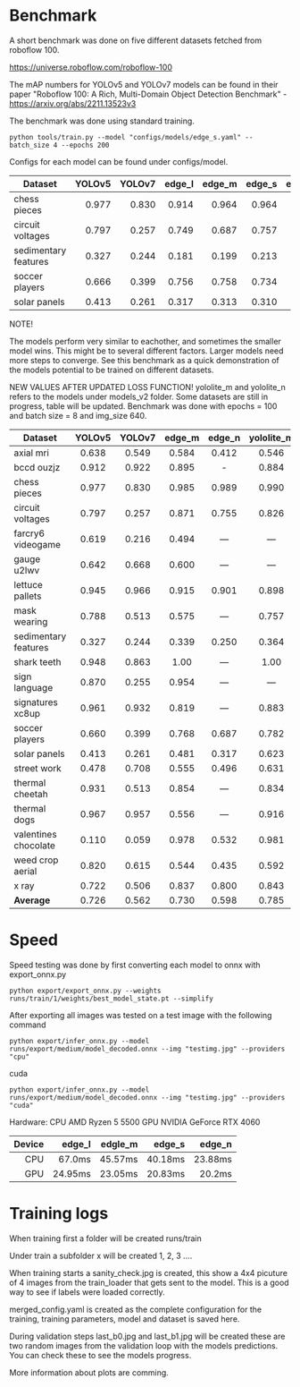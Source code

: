 


# Benchmark

A short benchmark was done on five different datasets fetched from roboflow 100.

https://universe.roboflow.com/roboflow-100

The mAP numbers for YOLOv5 and YOLOv7 models can be found in their paper
"Roboflow 100: A Rich, Multi-Domain Object Detection Benchmark" - https://arxiv.org/abs/2211.13523v3

The benchmark was done using standard training. 

    python tools/train.py --model "configs/models/edge_s.yaml" --batch_size 4 --epochs 200 

Configs for each model can be found under configs/model.  

| Dataset              | YOLOv5 | YOLOv7 | edge_l | edge_m | edge_s | edge_n |
|----------------------|------:|------:|------:|-------:|------:|------:|
| chess pieces         | 0.977 | 0.830 | 0.914 | 0.964 | 0.964 | 0.681 |
| circuit voltages     | 0.797 | 0.257 | 0.749 | 0.687  | 0.757 | 0.621 |
| sedimentary features | 0.327 | 0.244 | 0.181 | 0.199  | 0.213 | 0.154 |
| soccer players       | 0.666 | 0.399 | 0.756 | 0.758  | 0.734 | 0.714 |
| solar panels         | 0.413 | 0.261 | 0.317 | 0.313  | 0.310 | 0.270 |

NOTE!

The models perform very similar to eachother, and sometimes the smaller model wins. This might be to several different factors. Larger models need more steps to converge. See this benchmark as a quick demonstration of the models potential to be trained on different datasets. 

NEW VALUES AFTER UPDATED LOSS FUNCTION!
yololite_m and yololite_n refers to the models under models_v2 folder. 
Some datasets are still in progress, table will be updated.
Benchmark was done with epochs = 100 and batch size = 8 and img_size 640.

| Dataset               | YOLOv5 | YOLOv7 | edge_m | edge_n | yololite_m | yololite_n |
|-----------------------|:------:|:------:|:------:|:------:|:------:|:------:|
| axial mri             | 0.638  | 0.549  | 0.584 | 0.412 | 0.546 |   0.642   |
| bccd ouzjz            | 0.912  | 0.922  | 0.895 |  -    | 0.884  |   0.881  |
| chess pieces          | 0.977  | 0.830  | 0.985 | 0.989 | 0.990  | 0.988  |
| circuit voltages      | 0.797  | 0.257  | 0.871 | 0.755 | 0.826  | 0.833  |
| farcry6 videogame     | 0.619  | 0.216  | 0.494 |   —   |   —    | 0.448 |
| gauge u2lwv           | 0.642  | 0.668  | 0.600 |   —   |   —    |   0.629    |
| lettuce pallets       | 0.945  | 0.966  | 0.915 | 0.901 | 0.898  |   0.899    |
| mask wearing          | 0.788  | 0.513  | 0.575 |   —   |  0.757 |   0.725   |
| sedimentary features  | 0.327  | 0.244  | 0.339 | 0.250 | 0.364  | 0.355  |
| shark teeth           | 0.948  | 0.863  |  1.00 |   —   |   1.00 |  0.989 |
| sign language         | 0.870  | 0.255  | 0.954 |   —   |   —    |   0.961    |
| signatures xc8up      | 0.961  | 0.932  | 0.819 |   —   |  0.883 |   0.902   |
| soccer players        | 0.660  | 0.399  | 0.768 | 0.687 | 0.782  | 0.783  |
| solar panels          | 0.413  | 0.261  | 0.481 | 0.317 | 0.623  | 0.576  |
| street work           | 0.478  | 0.708  | 0.555 | 0.496 | 0.631  | 0.620    |
| thermal cheetah       | 0.931  | 0.513  | 0.854 |   —   | 0.834  |  0.810    |
| thermal dogs          | 0.967  | 0.957  | 0.556 |   —   | 0.916  |   0.940    |
| valentines chocolate  | 0.110  | 0.059  | 0.978 | 0.532 | 0.981  |   0.983    |
| weed crop aerial      | 0.820  | 0.615  | 0.544 | 0.435 | 0.592  |   0.581    |
| x ray                 | 0.722  | 0.506  | 0.837 | 0.800 | 0.843  |   0.835    |
| **Average**           | 0.726 | 0.562 | 0.730 | 0.598 | 0.785 | 0.769 |

# Speed

Speed testing was done by first converting each model to onnx with export_onnx.py 

    python export/export_onnx.py --weights runs/train/1/weights/best_model_state.pt --simplify

After exporting all images was tested on a test image with the following command

    python export/infer_onnx.py --model runs/export/medium/model_decoded.onnx --img "testimg.jpg" --providers "cpu" 

cuda

    python export/infer_onnx.py --model runs/export/medium/model_decoded.onnx --img "testimg.jpg" --providers "cuda"

Hardware: 
CPU AMD Ryzen 5 5500
GPU NVIDIA GeForce RTX 4060


| Device | edge_l | edgle_m | edge_s | edge_n |
|------: |------: |------:  |-------:|------:|
| CPU    | 67.0ms  | 45.57ms    | 40.18ms   | 23.88ms  |
| GPU    | 24.95ms   | 23.05ms    | 20.83ms   | 20.2ms   | 


# Training logs

When training first a folder will be created runs/train 

Under train a subfolder x will be created 1, 2, 3 ....

When training starts a sanity_check.jpg is created, this show a 4x4 picuture of 4 images from the train_loader that gets sent to the model. 
This is a good way to see if labels were loaded correctly. 

merged_config.yaml is created as the complete configuration for the training, training parameters, model and dataset is saved here.

During validation steps last_b0.jpg and last_b1.jpg will be created these are two random images from the validation loop with the models predictions. 
You can check these to see the models progress. 


More information about plots are comming. 









